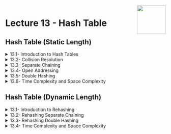 <img align="right" width="90" height="90" src="https://github.com/cs-MohamedAyman/Computer-Science-Textbooks/blob/master/logos/data-structures.jpg">

# Lecture 13 - Hash Table

## Hash Table (Static Length)

<details>
	<summary>13.1- Introduction to Hash Tables</summary>

</details>

<details>
	<summary>13.2- Collision Resolution</summary>

</details>

<details>
	<summary>13.3- Separate Chaining</summary>

</details>

<details>
	<summary>13.4- Open Addressing</summary>

</details>

<details>
	<summary>13.5- Double Hashing</summary>

</details>

<details>
	<summary>13.6- Time Complexity and Space Complexity</summary>

</details>


## Hash Table (Dynamic Length)

<details>
	<summary>13.1- Introduction to Rehashing</summary>

</details>

<details>
	<summary>13.2- Rehashing Separate Chaining</summary>

</details>

<details>
	<summary>13.3- Rehashing Double Hashing</summary>

</details>

<details>
	<summary>13.4- Time Complexity and Space Complexity</summary>

</details>
